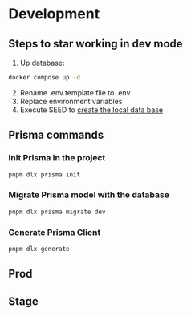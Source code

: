 # Development

## Steps to star working in dev mode

1. Up database:

```bash
docker compose up -d
```

2. Rename .env.template file to .env
3. Replace environment variables
4. Execute SEED to [create the local data base](localhost:3000/api/seed)

## Prisma commands

### Init Prisma in the project

<!-- Este comando iniciara prisma en el proyecto, creara un archivo .env si no lo tenemos con la variable de entorno a la base de datos y una carpeta en el root llamada "prisma" con un archivo para agregar las configuraciones de modelos, etc -->

```bash
pnpm dlx prisma init
```

### Migrate Prisma model with the database

<!-- Este comando hara que cuando creemos un elemento en la base de datos, Prisma verifique si lo que se esta enviando coincide con el modelo en el archivo "schema.prisma" antes de almacenarlo en la DB.
Recordar que cada vez que hagamos un cambio en el archivo de prisma habrá que realizar la migración nuevamente -->

```bash
pnpm dlx prisma migrate dev
```

### Generate Prisma Client

<!-- Esto nos generara un cliente de prisma para poder manipular la base de datos -->

```bash
pnpm dlx generate
```

## Prod

## Stage
